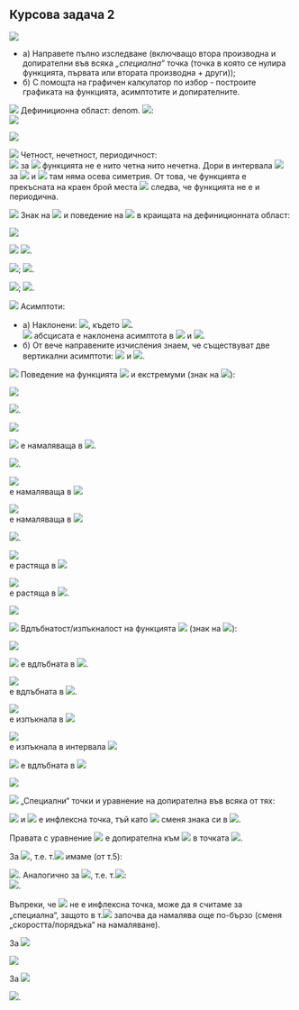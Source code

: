 ## Курсова задача 2

<img src="https://latex.codecogs.com/svg.latex?f(x)=\frac{\sqrt{1+|x+2|}}{1-|x|}">

- a) Направете пълно изследване (включващо втора производна и допирателни във всяка *„специална“* точка (точка в която се нулира функцията, първата или втората производна + други));
- б) С помощта на графичен калкулатор по избор - построите графиката на функцията, асимптотите и допирателните.

<img src="https://latex.codecogs.com/svg.latex?\boxed{1.}"> Дефиниционна област: denom. <img src="https://latex.codecogs.com/svg.latex?1-|x|\neq{0}\Rightarrow{x\neq{\pm{1}}}">:<br>
<img src="https://latex.codecogs.com/svg.latex?x\in{(-\infty{,}-1)\cup{(-1,1)\cup{(1,+\infty})}}"><br>

![](https://github.com/andy489/Data_Structures_and_Algorithms_CPP/blob/master/assets/Graphic%2001.png)

<img src="https://latex.codecogs.com/svg.latex?\boxed{2.}"> Четност, нечетност, периодичност:<br>
<img src="https://latex.codecogs.com/svg.latex?f(2)=-\sqrt{5},f(-2)=-1,-f(2)=\sqrt{5}\Rightarrow{f(x)\neq{f(-x)},f(-x)\neq{-f(x)}"> за
<img src="https://latex.codecogs.com/svg.latex?{\forall{x}\Rightarrow{}}"> функцията не е нито четна нито нечетна. Дори в интервала <img src="https://latex.codecogs.com/svg.latex?(-1,1):f(x_0+x)\neq{f(x_0-x)}"> за <img src="https://latex.codecogs.com/svg.latex?\forall{x}\in{(-1,1)}"> и <img src="https://latex.codecogs.com/svg.latex?x_0=0\Rightarrow"> там няма осева симетрия. От това, че функцията е прекъсната на краен брой места <img src="https://latex.codecogs.com/svg.latex?\{-1,1\}"> следва, че функцията не е и периодична.

<img src="https://latex.codecogs.com/svg.latex?\boxed{3.}"> Знак на <img src="https://latex.codecogs.com/svg.latex?f(x)"> и поведение на <img src="https://latex.codecogs.com/svg.latex?f(x)"> в краищата на дефиниционната област:

![](https://github.com/andy489/Data_Structures_and_Algorithms_CPP/blob/master/assets/Graphic%2002.png)

<img src="https://latex.codecogs.com/svg.latex?\lim_{x\rightarrow{\pm{\infty}}}f(x)=\lim_{x\rightarrow{\pm{\infty}}"> <img src="https://latex.codecogs.com/svg.latex?\frac{\sqrt{1+|x+2|}}{1-|x|}\sim{\frac{\sqrt{x}}{-|x|}}\sim{-0}">.

<img src="https://latex.codecogs.com/svg.latex?\lim_{x\rightarrow{{-1^-}}}f(x)\sim{\frac{\sqrt{2}}{-0}}\sim{-\infty}">; 
<img src="https://latex.codecogs.com/svg.latex?\lim_{x\rightarrow{{-1^+}}}f(x)\sim{\frac{\sqrt{2}}{+0}}\sim{+\infty}">.

<img src="https://latex.codecogs.com/svg.latex?\lim_{x\rightarrow{{1^-}}}f(x)\sim{\frac{\sqrt{2}}{+0}}\sim{+\infty}">;
<img src="https://latex.codecogs.com/svg.latex?\lim_{x\rightarrow{{1^+}}}f(x)\sim{\frac{\sqrt{2}}{-0}}\sim{-\infty}">.

<img src="https://latex.codecogs.com/svg.latex?\boxed{4.}"> Асимптоти:<br>
- a) Наклонени: <img src="https://latex.codecogs.com/svg.latex?y=kx+n">, където <img src="https://latex.codecogs.com/svg.latex?k=\lim_{x\rightarrow{\pm\infty}}{\frac{f(x)}{x}}=\lim_{x\rightarrow{\pm\infty}}\frac{\sqrt{1+|x+2|}}{x(1-|x|)}\sim\frac{\sqrt{x}}{x^2}\sim{0}\Rightarrow{y=n}">.<br><img src="https://latex.codecogs.com/svg.latex?n=\lim_{x\rightarrow{\pm\infty}}(f(x)-kx)=\lim_{x\rightarrow{\pm\infty}}f(x)=0\Rightarrow"> абсцисата е наклонена асимптота в <img src="https://latex.codecogs.com/svg.latex?-\infty"> и <img src="https://latex.codecogs.com/svg.latex?+\infty">. 
- б) От вече направените изчисления знаем, че съществуват две вертикални асимптоти: <img src="https://latex.codecogs.com/svg.latex?g_1:x-=1"> и <img src="https://latex.codecogs.com/svg.latex?g_2:x=1">.

<img src="https://latex.codecogs.com/svg.latex?\boxed{5.}"> Поведение на функцията <img src="https://latex.codecogs.com/svg.latex?f(x)"> и екстремуми (знак на <img src="https://latex.codecogs.com/svg.latex?f'(x)">):

![](https://github.com/andy489/Data_Structures_and_Algorithms_CPP/blob/master/assets/Graphic%2003.png)

<img src="https://latex.codecogs.com/svg.latex?\underline{x\in{(-\infty{,-2})}}:f(x)=\frac{\sqrt{1-x-2}}{1+x}=\frac{1}{-\sqrt{-1-x}}=\frac{-1}{\sqrt{-(x+1)}}">.

<img src="https://latex.codecogs.com/svg.latex?f'(x)=\frac{(-1)'.\sqrt{-(x+1)}-(-1).(\sqrt{-(x+1)})'}{-(x+1)}=\\=\frac{(-(x+1)^{\frac{1}{2}})'}{-(x+1)}=\frac{-1}{2(-x-1)^{\frac{3}{2}}}<0">

<img src="https://latex.codecogs.com/svg.latex?\Rightarrow{f(x)}"> е намаляваща в <img src="https://latex.codecogs.com/svg.latex?(-\infty{,-2})">.

<img src="https://latex.codecogs.com/svg.latex?\underline{x\in{[-2{,-1})}}:f(x)=\frac{\sqrt{1+x+2}}{1-(-x)}=\frac{\sqrt{x+3}}{x+1}">.

<img src="https://latex.codecogs.com/svg.latex?f'(x)=\frac{(\sqrt{x+3})'.(x+1)-\sqrt{x+3}.(x+1)'}{(x+1)^2}=\frac{\frac{1}{2}.\frac{x+1}{\sqrt{x+3}}-\sqrt{x-3}}{(x+1)^2}=\frac{x+1-2(x+3)}{2\sqrt{x+3}(x+1)^2}=\frac{-x-5}{2.\sqrt{x+3}(x+1)^2}<0\Rightarrow{f(x)}"><br>е намаляваща в <img src="https://latex.codecogs.com/svg.latex?[-2,-1)">

<img src="https://latex.codecogs.com/svg.latex?\underline{x\in{(-1,0)}}:f'(x)=\frac{-x-5}{2\sqrt{x+3}(x+1)^2}<0\Rightarrow{f(x)}"><br>е намаляваща в <img src="https://latex.codecogs.com/svg.latex?(-1,0)">

<img src="https://latex.codecogs.com/svg.latex?\underline{x\in{[0,1)}}:f(x)=\frac{\sqrt{1+x+2}}{1-x}=\frac{\sqrt{x+3}}{1-x}">.

<img src="https://latex.codecogs.com/svg.latex?f'(x)=\frac{(\sqrt{x+3})'(1-x)-(\sqrt{x+3})(1-x)'}{(1-x)^2}=\frac{\frac{1-x}{2\sqrt{x+3}}\sqrt{x+3}}{(1-x)^2}=\\=\frac{1-x+2x+6}{2(1-x)^2\sqrt{x+3}}=\frac{x+7}{2(1-x)^2\sqrt{x+3}}>0\Rightarrow{f(x)}"><br>е растяща в <img src="https://latex.codecogs.com/svg.latex?[0,1)">

<img src="https://latex.codecogs.com/svg.latex?\underline{x\in{(1,+\infty)}}:f'(x)=\frac{x+7}{2(1-x)^2\sqrt{x+3}}>0\Rightarrow{f(x)}"><br>е растяща в <img src="https://latex.codecogs.com/svg.latex?(1,+\infty)">.

![](https://github.com/andy489/Data_Structures_and_Algorithms_CPP/blob/master/assets/Graphic%2004.png)

<img src="https://latex.codecogs.com/svg.latex?\boxed{6.}"> Вдлъбнатост/изпъкналост на функцията <img src="https://latex.codecogs.com/svg.latex?f(x)"> (знак на <img src="https://latex.codecogs.com/svg.latex?f''(x)">):<br>

<img src="https://latex.codecogs.com/svg.latex?\underline{x\in{(-\infty{,-2})}}:f''(x)=-\frac{1}{2}.\bigg(\frac{1}{(-x-1)^{\frac{3}{2}}}\bigg)'=\\=-\frac{1}{2}.\bigg(\frac{-1'.(-x-1)^{\frac{3}{2}}-1\big((-x-1)^{\frac{3}{2}}\big)'}{-(x+1)^3}\bigg)=-\frac{1}{2}.(-1).\frac{3}{2}\frac{(-x-1)^{\frac{3}{2}-1}.(-x-1)'}{-(x+1)^3}=">

<img src="https://latex.codecogs.com/svg.latex?=\frac{3}{4}.\frac{1}{(-x-1)^{\frac{5}{2}}}(-1)=-\frac{3}{4}.\frac{1}{(-x-1)^{\frac{5}{2}}}<0\Rightarrow{f(x)}"> е вдлъбната в <img src="https://latex.codecogs.com/svg.latex?(-\infty{,-2})">.

<img src="https://latex.codecogs.com/svg.latex?\underline{x\in{[-2{,-1})}}:f''(x)=\frac{1}{2}\bigg(\frac{-x-5}{\sqrt{x+3}(x+1)^2}\bigg)=\\=\frac{1}{2}.\frac{(-1).\sqrt{x+3}(x+1)^2+(x+5).(\sqrt{x+3}(x+1)^2)'}{(x+3)(x+1)^4}=\\=\frac{-\sqrt{x+3}(x+1)^2+(x+5)\bigg(\frac{(1+0)(x+1)^2}{2\sqrt{x+3}}+2(1+0)(x+1)\sqrt{x+3}\bigg)}{2(x+1)^4(x+3)}=\\=\frac{3x^2+30x+59}{4(x+1)^3.(x+3)^{\frac{3}{2}}}<0\Rightarrow{f(x)}"><br> е вдлъбната в <img src="https://latex.codecogs.com/svg.latex?[-2,-1)">.

<img src="https://latex.codecogs.com/svg.latex?\underline{x\in{(-1{,0})}}:f''(x)=\frac{3x^2+30x+59}{4(x+1)^3.(x+3)^{\frac{3}{2}}}>0\Rightarrow{f(x)}"><br> е изпъкнала в <img src="https://latex.codecogs.com/svg.latex?(-1,0)">

<img src="https://latex.codecogs.com/svg.latex?\underline{x\in{[-0{,1})}}:f''(x)=\frac{(x+7)'.2(1-x)^2\sqrt{x+3}-2(x+7)\big((1-x)^2\sqrt{x+3}\big)'}{4(1-x)^4(x+3)}=\\=\frac{2(1-x)^2\sqrt{x+3}-2(x+7)\bigg(2(1-x).(-1)+\frac{(1-x)^2}{2\sqrt{x+3}}\bigg)}{4(1-x)^4(x+3)}=\\=\frac{2(1-x)^2\sqrt{x+3}-(x+7)\bigg(\frac{-4(1-x)\sqrt{x+3}+(1-x)^2}{2\sqrt{x+3}}\bigg)}{4(1-x)^4.(x+3)}=\\=\frac{(1-x)^2\sqrt{x+3}-(x+7)\bigg(-2(1-x)+\frac{(1-x)^2}{2\sqrt{x+3}}\bigg)}{2(1-x)^4(x+3)}=\\=-\frac{3x^2+42X+83}{4(x-1)^3(x+3)^{\frac{3}{2}}}>0\Rightarrow{f(x)}"><br> е изпъкнала в интервала <img src="https://latex.codecogs.com/svg.latex?[0,1)">

<img src="https://latex.codecogs.com/svg.latex?\underline{x\in{(1{,+\infty})}}:f''(x)=-\frac{3x^2+30x+59}{4(x+1)^3.(x+3)^{\frac{3}{2}}}<0\Rightarrow{f(x)}"> е вдлъбната в <img src="https://latex.codecogs.com/svg.latex?(1,+\infty)">

![](https://github.com/andy489/Data_Structures_and_Algorithms_CPP/blob/master/assets/Graphic%2005.png)

<img src="https://latex.codecogs.com/svg.latex?\boxed{7.}"> „Специални“ точки и уравнение на допирателна във всяка от тях:

<img src="https://latex.codecogs.com/svg.latex?f(0)=\sqrt{3}"> и <img src="https://latex.codecogs.com/svg.latex?0"> e инфлексна точка, тъй като <img src="https://latex.codecogs.com/svg.latex?f'(x)"> сменя знака си в <img src="https://latex.codecogs.com/svg.latex?x_0=0">.

Правата с уравнение <img src="https://latex.codecogs.com/svg.latex?y=f(a)+f'(a)(x-a)"> e допирателна към <img src="https://latex.codecogs.com/svg.latex?\Gamma_{f(x)}"> в точката <img src="https://latex.codecogs.com/svg.latex?\big(a,f(a)\big)">.

За <img src="https://latex.codecogs.com/svg.latex?a=0^-">, т.е. т.<img src="https://latex.codecogs.com/svg.latex?(0^-,\sqrt{3})"> имаме (от т.5): 

<img src="https://latex.codecogs.com/svg.latex?y=f(0)+\frac{-0-5}{2\sqrt{0+3}(0+1)^2}.(x-0)=\sqrt{3}-\frac{5}{2\sqrt{3}}x=\sqrt{3}-\frac{5\sqrt{3}}{6}x">. Аналогично за <img src="https://latex.codecogs.com/svg.latex?a=0^+">, т.е. т.<img src="https://latex.codecogs.com/svg.latex?(0^+,\sqrt{3})">:<br><img src="https://latex.codecogs.com/svg.latex?y=f(0)+\frac{0+7}{2(1-0)^2\sqrt{0+3}}.(x-0)=\sqrt{3}+\frac{7}{2\sqrt{3}}x=\sqrt{3}+\frac{7\sqrt{3}}{6}x">.

Въпреки, че <img src="https://latex.codecogs.com/svg.latex?x_0=-2"> не е инфлексна точка, може да я считаме за „специална“, защото в т.<img src="https://latex.codecogs.com/svg.latex?(-2,-1),\Gamma_{f(x)}"> започва да намалява още по-бързо (сменя „скоростта/порядъка“ на намаляване).

За <img src="https://latex.codecogs.com/svg.latex?a=-2^-:y=f(-2)+\frac{-1}{2(-(-2)-1)^{\frac{3}{2}}}.(x-(-2))=">

<img src="https://latex.codecogs.com/svg.latex?=-1-\frac{1}{2.1^{\frac{3}{2}}}.(x+2)=-\frac{x}{2}-2.">

За <img src="https://latex.codecogs.com/svg.latex?a=-2^+:y=f(-2)+\frac{-(-2)-5}{2\sqrt{-2+3}(-2+1)^2}.(x-(-2))=">

<img src="https://latex.codecogs.com/svg.latex?=-1-\frac{3}{2\sqrt{1}(-1)^2}(x+2)=-1-\frac{3x+6}{2}=-\frac{3}{2}x=4">.
